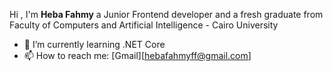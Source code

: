 Hi , I'm **Heba Fahmy** a Junior Frontend developer and a fresh graduate from Faculty of Computers and Artificial Intelligence - Cairo University
- 🌱 I’m currently learning .NET Core
- 📫 How to reach me: [Gmail][hebafahmyff@gmail.com]
<!--
**HebaFahmy99/HebaFahmy99** is a ✨ _special_ ✨ repository because its `README.md` (this file) appears on your GitHub profile.

Here are some ideas to get you started:

- 🔭 I’m currently working on ...
- 🌱 I’m currently learning ...
- 👯 I’m looking to collaborate on ...
- 🤔 I’m looking for help with ...
- 💬 Ask me about ...
- 📫 How to reach me: ...
- 😄 Pronouns: ...
- ⚡ Fun fact: ...    
-->    
